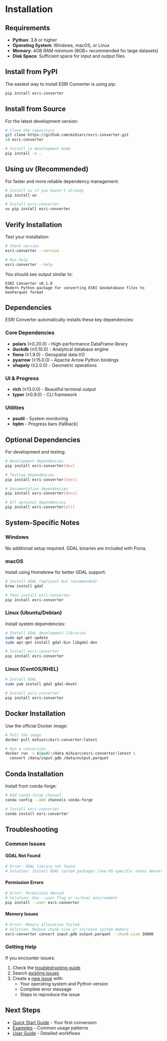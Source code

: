 # Installation

## Requirements

- **Python**: 3.8 or higher
- **Operating System**: Windows, macOS, or Linux
- **Memory**: 4GB RAM minimum (8GB+ recommended for large datasets)
- **Disk Space**: Sufficient space for input and output files

## Install from PyPI

The easiest way to install ESRI Converter is using pip:

```bash
pip install esri-converter
```

## Install from Source

For the latest development version:

```bash
# Clone the repository
git clone https://github.com/mihiarc/esri-converter.git
cd esri-converter

# Install in development mode
pip install -e .
```

## Using uv (Recommended)

For faster and more reliable dependency management:

```bash
# Install uv if you haven't already
pip install uv

# Install esri-converter
uv pip install esri-converter
```

## Verify Installation

Test your installation:

```bash
# Check version
esri-converter --version

# Run help
esri-converter --help
```

You should see output similar to:

```
ESRI Converter v0.1.0
Modern Python package for converting ESRI Geodatabase files to GeoParquet format
```

## Dependencies

ESRI Converter automatically installs these key dependencies:

### Core Dependencies
- **polars** (≥0.20.0) - High-performance DataFrame library
- **duckdb** (≥0.10.0) - Analytical database engine
- **fiona** (≥1.9.0) - Geospatial data I/O
- **pyarrow** (≥15.0.0) - Apache Arrow Python bindings
- **shapely** (≥2.0.0) - Geometric operations

### UI & Progress
- **rich** (≥13.0.0) - Beautiful terminal output
- **typer** (≥0.9.0) - CLI framework

### Utilities
- **psutil** - System monitoring
- **tqdm** - Progress bars (fallback)

## Optional Dependencies

For development and testing:

```bash
# Development dependencies
pip install esri-converter[dev]

# Testing dependencies  
pip install esri-converter[test]

# Documentation dependencies
pip install esri-converter[docs]

# All optional dependencies
pip install esri-converter[all]
```

## System-Specific Notes

### Windows

No additional setup required. GDAL binaries are included with Fiona.

### macOS

Install using Homebrew for better GDAL support:

```bash
# Install GDAL (optional but recommended)
brew install gdal

# Then install esri-converter
pip install esri-converter
```

### Linux (Ubuntu/Debian)

Install system dependencies:

```bash
# Install GDAL development libraries
sudo apt-get update
sudo apt-get install gdal-bin libgdal-dev

# Install esri-converter
pip install esri-converter
```

### Linux (CentOS/RHEL)

```bash
# Install GDAL
sudo yum install gdal gdal-devel

# Install esri-converter  
pip install esri-converter
```

## Docker Installation

Use the official Docker image:

```bash
# Pull the image
docker pull mihiarc/esri-converter:latest

# Run a conversion
docker run -v $(pwd):/data mihiarc/esri-converter:latest \
  convert /data/input.gdb /data/output.parquet
```

## Conda Installation

Install from conda-forge:

```bash
# Add conda-forge channel
conda config --add channels conda-forge

# Install esri-converter
conda install esri-converter
```

## Troubleshooting

### Common Issues

#### GDAL Not Found
```bash
# Error: GDAL library not found
# Solution: Install GDAL system packages (see OS-specific notes above)
```

#### Permission Errors
```bash
# Error: Permission denied
# Solution: Use --user flag or virtual environment
pip install --user esri-converter
```

#### Memory Issues
```bash
# Error: Memory allocation failed
# Solution: Reduce chunk size or increase system memory
esri-converter convert input.gdb output.parquet --chunk-size 10000
```

### Getting Help

If you encounter issues:

1. Check the [troubleshooting guide](../user-guide/troubleshooting.md)
2. Search [existing issues](https://github.com/mihiarc/esri-converter/issues)
3. Create a [new issue](https://github.com/mihiarc/esri-converter/issues/new) with:
   - Your operating system and Python version
   - Complete error message
   - Steps to reproduce the issue

## Next Steps

- [Quick Start Guide](quickstart.md) - Your first conversion
- [Examples](examples.md) - Common usage patterns
- [User Guide](../user-guide/converting.md) - Detailed workflows 